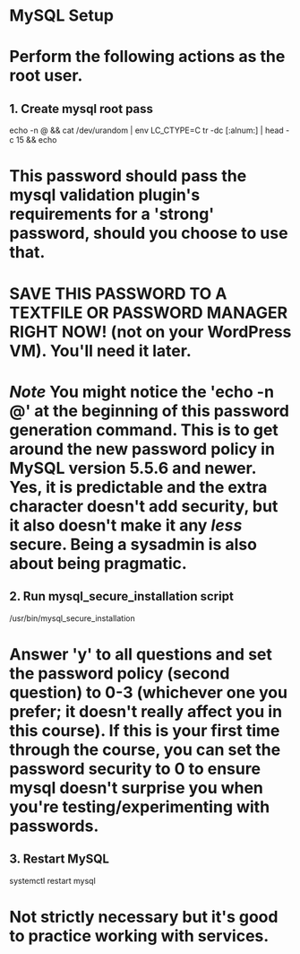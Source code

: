 # MySQL Setup

# Perform the following actions as the root user.

## 1. Create mysql root pass

echo -n @ && cat /dev/urandom | env LC_CTYPE=C tr -dc [:alnum:] | head -c 15 && echo

# This password should pass the mysql validation plugin's requirements for a 'strong' password, should you choose to use that.

# SAVE THIS PASSWORD TO A TEXTFILE OR PASSWORD MANAGER RIGHT NOW! (not on your WordPress VM). You'll need it later.

# *Note* You might notice the 'echo -n @' at the beginning of this password generation command. This is to get around the new password policy in MySQL version 5.5.6 and newer. Yes, it is predictable and the extra character doesn't add security, but it also doesn't make it any *less* secure. Being a sysadmin is also about being pragmatic.

## 2. Run mysql_secure_installation script

/usr/bin/mysql_secure_installation

# Answer 'y' to all questions and set the password policy (second question) to 0-3 (whichever one you prefer; it doesn't really affect you in this course). If this is your first time through the course, you can set the password security to 0 to ensure mysql doesn't surprise you when you're testing/experimenting with passwords.

## 3. Restart MySQL

systemctl restart mysql

# Not strictly necessary but it's good to practice working with services.
